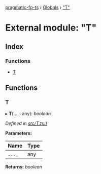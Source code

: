 [pragmatic-fp-ts](../README.md) › [Globals](../globals.md) › ["T"](_t_.md)

# External module: "T"

## Index

### Functions

* [T](_t_.md#t)

## Functions

###  T

▸ **T**(...`_`: any): *boolean*

*Defined in [src/T.ts:1](https://github.com/hermann-p/pragmatic-fp-ts/blob/ce213e6/src/T.ts#L1)*

**Parameters:**

Name | Type |
------ | ------ |
`..._` | any |

**Returns:** *boolean*

